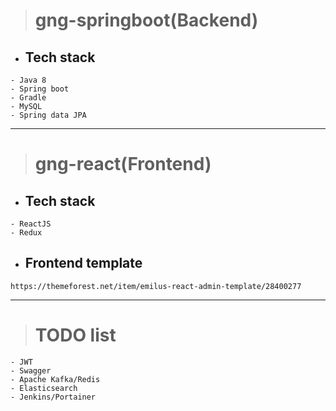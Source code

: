 > # gng-springboot(Backend)

- ## Tech stack
```
- Java 8
- Spring boot
- Gradle
- MySQL
- Spring data JPA
```

---

> # gng-react(Frontend)

- ## Tech stack
```
- ReactJS
- Redux
```

- ## Frontend template
```
https://themeforest.net/item/emilus-react-admin-template/28400277
```

---

> # TODO list
```
- JWT
- Swagger
- Apache Kafka/Redis
- Elasticsearch
- Jenkins/Portainer
```
